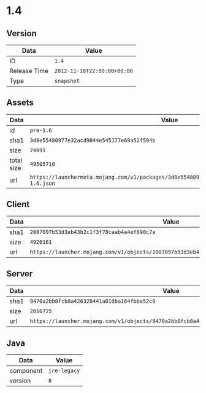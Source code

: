 # 1.4

## Version

|**Data**        | **Value**                 |
|----------------|-------------------------|
| ID   | ```1.4```   |
| Release Time   | ```2012-11-18T22:00:00+00:00```   |
| Type   | ```snapshot```   |

## Assets

|**Data**        | **Value**                 |
|----------------|-------------------------|
| id   | ```pre-1.6```   |
| sha1   | ```3d8e55480977e32acd9844e545177e69a52f594b```   |
| size   | ```74091```   |
| total size  | ```49505710```  |
| url       | ```https://launchermeta.mojang.com/v1/packages/3d8e55480977e32acd9844e545177e69a52f594b/pre-1.6.json``` |

## Client

|**Data**        | **Value**                 |
|----------------|-------------------------|
| sha1   | ```2007097b53d3eb43b2c1f3f78caab4a4ef690c7a```   |
| size   | ```4926161```   |
| url       | ```https://launcher.mojang.com/v1/objects/2007097b53d3eb43b2c1f3f78caab4a4ef690c7a/client.jar``` |

## Server

|**Data**        | **Value**                 |
|----------------|-------------------------|
| sha1   | ```9470a2bb0fcb8a426328441a01dba164fbbe52c9```   |
| size   | ```2016725```   |
| url       | ```https://launcher.mojang.com/v1/objects/9470a2bb0fcb8a426328441a01dba164fbbe52c9/server.jar``` |

## Java

|**Data**        | **Value**                 |
|----------------|-------------------------|
| component   | ```jre-legacy```   |
| version   | ```8```   |